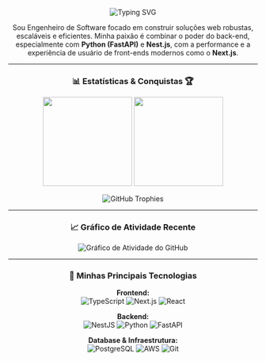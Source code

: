 <p align="center">
  <img src="https://readme-typing-svg.herokuapp.com?font=Inter&size=30&weight=700&color=36BCF7&center=true&vCenter=true&width=500&lines=Olá!+Eu+sou+o+João+Viana;Engenheiro+de+Software;Especialista+em+Full-Stack;Aspirante+em+IA" alt="Typing SVG" />
</p>

<p align="center">
  Sou Engenheiro de Software focado em construir soluções web robustas, escaláveis e eficientes. Minha paixão é combinar o poder do back-end, especialmente com <strong>Python (FastAPI)</strong> e <strong>Nest.js</strong>, com a performance e a experiência de usuário de front-ends modernos como o <strong>Next.js</strong>.
</p>

---

<h3 align="center">📊 Estatísticas & Conquistas 🏆</h3>

<p align="center">
  <img height="180em" src="https://github-readme-stats.vercel.app/api?username=vianJoao&show_icons=true&theme=tokyonight&include_all_commits=true&count_private=true"/>
  <img height="180em" src="https://github-readme-stats.vercel.app/api/top-langs/?username=vianJoao&layout=compact&langs_count=6&theme=tokyonight"/>
</p>
<p align="center">
  <img src="https://github-profile-trophy.vercel.app/?username=vianJoao&theme=tokyonight&column=7&margin-w=15&margin-h=15" alt="GitHub Trophies" />
</p>

---

<h3 align="center">📈 Gráfico de Atividade Recente</h3>

<p align="center">
  <img src="https://github-readme-activity-graph.vercel.app/graph?username=vianJoao&theme=tokyonight&hide_border=true&color=36BCF7&line=36BCF7&point=FFFFFF&area=true&area_color=36BCF7" alt="Gráfico de Atividade do GitHub" />
</p>

---

<h3 align="center">🚀 Minhas Principais Tecnologias</h3>

<p align="center">
  <strong>Frontend:</strong><br>
  <img src="https://img.shields.io/badge/TypeScript-3178C6?style=flat-square&logo=typescript&logoColor=white" alt="TypeScript"/>
  <img src="https://img.shields.io/badge/Next.js-000000?style=flat-square&logo=nextdotjs&logoColor=white" alt="Next.js"/>
  <img src="https://img.shields.io/badge/React-61DAFB?style=flat-square&logo=react&logoColor=black" alt="React"/>
</p>
<p align="center">
  <strong>Backend:</strong><br>
  <img src="https://img.shields.io/badge/NestJS-E0234E?style=flat-square&logo=nestjs&logoColor=white" alt="NestJS"/>
  <img src="https://img.shields.io/badge/Python-3776AB?style=flat-square&logo=python&logoColor=white" alt="Python"/>
  <img src="https://img.shields.io/badge/FastAPI-009688?style=flat-square&logo=fastapi&logoColor=white" alt="FastAPI"/>
</p>
<p align="center">
  <strong>Database & Infraestrutura:</strong><br>
  <img src="https://img.shields.io/badge/PostgreSQL-4169E1?style=flat-square&logo=postgresql&logoColor=white" alt="PostgreSQL"/>
  <img src="https://img.shields.io/badge/Amazon_AWS-232F3E?style=flat-square&logo=amazonaws&logoColor=white" alt="AWS"/>
  <img src="https://img.shields.io/badge/Git-F05032?style=flat-square&logo=git&logoColor=white" alt="Git"/>
</p>
